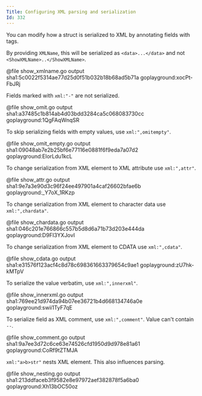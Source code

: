```yaml
---
Title: Configuring XML parsing and serialization
Id: 332
---
```


You can modify how a struct is serialized to XML by annotating fields with tags.

By providing `XMLName`, this will be serialized as `<data>...</data>` and not `<ShowXMLName>..</ShowXMLName>`.

@file show_xmlname.go output sha1:5c0022f5314ae77d25d0f51b032b18b68ad5b71a goplayground:xocPt-FbJRj

Fields marked with `xml:"-"` are not serialized.

@file show_omit.go output sha1:a37485c1b814ab4d03bdd3284ca5c068083730cc goplayground:1QgFAqWnqSR

To skip serializing fields with empty values, use `xml:",omitempty"`.

@file show_omit_empty.go output sha1:09048ab7e2b25bf6e77116e0881f6f9eda7a07d2 goplayground:ElorLdu1kcL

To change serialization from XML element to XML attribute use `xml:",attr"`.

@file show_attr.go output sha1:9e7a3e90d3c96f24ee497901a4caf26602bfae6b goplayground:_Y7oX_1RKzp

To change serialization from XML element to character data use `xml:",chardata"`.

@file show_chardata.go output sha1:046c201e766866c557b5d8d6a71b73d203e444da goplayground:D9FI3YXJovI

To change serialization from XML element to CDATA use `xml:",cdata"`.

@file show_cdata.go output sha1:e31576f123acf4c8d78c698361663379654c9ae1 goplayground:zU7hk-kMTpV

To serialize the value verbatim, use `xml:",innerxml"`.

@file show_innerxml.go output sha1:769ee21d974da94b07ee36721b4d668134746a0e goplayground:swii1TyF7qE

To serialize field as XML comment, use `xml:",comment"`. Value can't contain `--`.

@file show_comment.go output sha1:9a7ee3d72c6ce63e74526cfd1950d9d978e81a61 goplayground:CoRf9tZTMJA

`xml:"a>b>str"` nests XML element. This also influences parsing.

@file show_nesting.go output sha1:213ddfaceb3f9582e8e97972aef382878f5a6ba0 goplayground:Xh13bOC50oz
